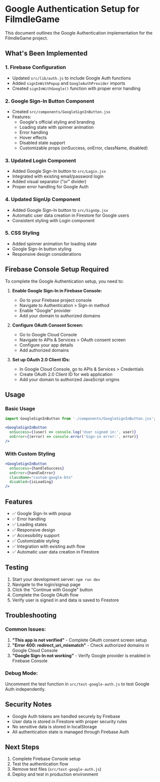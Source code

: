 # Google Authentication Setup for FilmdleGame

This document outlines the Google Authentication implementation for the FilmdleGame project.

## What's Been Implemented

### 1. Firebase Configuration
- Updated `src/lib/auth.js` to include Google Auth functions
- Added `signInWithPopup` and `GoogleAuthProvider` imports
- Created `signInWithGoogle()` function with proper error handling

### 2. Google Sign-In Button Component
- Created `src/components/GoogleSignInButton.jsx`
- Features:
  - Google's official styling and branding
  - Loading state with spinner animation
  - Error handling
  - Hover effects
  - Disabled state support
  - Customizable props (onSuccess, onError, className, disabled)

### 3. Updated Login Component
- Added Google Sign-In button to `src/Login.jsx`
- Integrated with existing email/password login
- Added visual separator ("or" divider)
- Proper error handling for Google Auth

### 4. Updated SignUp Component
- Added Google Sign-In button to `src/SignUp.jsx`
- Automatic user data creation in Firestore for Google users
- Consistent styling with Login component

### 5. CSS Styling
- Added spinner animation for loading state
- Google Sign-In button styling
- Responsive design considerations

## Firebase Console Setup Required

To complete the Google Authentication setup, you need to:

1. **Enable Google Sign-In in Firebase Console:**
   - Go to your Firebase project console
   - Navigate to Authentication > Sign-in method
   - Enable "Google" provider
   - Add your domain to authorized domains

2. **Configure OAuth Consent Screen:**
   - Go to Google Cloud Console
   - Navigate to APIs & Services > OAuth consent screen
   - Configure your app details
   - Add authorized domains

3. **Set up OAuth 2.0 Client IDs:**
   - In Google Cloud Console, go to APIs & Services > Credentials
   - Create OAuth 2.0 Client ID for web application
   - Add your domain to authorized JavaScript origins

## Usage

### Basic Usage
```jsx
import GoogleSignInButton from './components/GoogleSignInButton.jsx';

<GoogleSignInButton 
  onSuccess={(user) => console.log('User signed in:', user)}
  onError={(error) => console.error('Sign-in error:', error)}
/>
```

### With Custom Styling
```jsx
<GoogleSignInButton 
  onSuccess={handleSuccess}
  onError={handleError}
  className="custom-google-btn"
  disabled={isLoading}
/>
```

## Features

- ✅ Google Sign-In with popup
- ✅ Error handling
- ✅ Loading states
- ✅ Responsive design
- ✅ Accessibility support
- ✅ Customizable styling
- ✅ Integration with existing auth flow
- ✅ Automatic user data creation in Firestore

## Testing

1. Start your development server: `npm run dev`
2. Navigate to the login/signup page
3. Click the "Continue with Google" button
4. Complete the Google OAuth flow
5. Verify user is signed in and data is saved to Firestore

## Troubleshooting

### Common Issues:
1. **"This app is not verified"** - Complete OAuth consent screen setup
2. **"Error 400: redirect_uri_mismatch"** - Check authorized domains in Google Cloud Console
3. **"Google Sign-In not working"** - Verify Google provider is enabled in Firebase Console

### Debug Mode:
Uncomment the test function in `src/test-google-auth.js` to test Google Auth independently.

## Security Notes

- Google Auth tokens are handled securely by Firebase
- User data is stored in Firestore with proper security rules
- No sensitive data is stored in localStorage
- All authentication state is managed through Firebase Auth

## Next Steps

1. Complete Firebase Console setup
2. Test the authentication flow
3. Remove test files (`src/test-google-auth.js`)
4. Deploy and test in production environment
